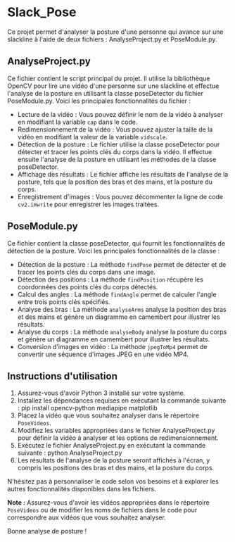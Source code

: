 # Slack_Pose

Ce projet permet d'analyser la posture d'une personne qui avance sur une slackline à l'aide de deux fichiers : AnalyseProject.py et PoseModule.py.


## AnalyseProject.py

Ce fichier contient le script principal du projet. Il utilise la bibliothèque OpenCV pour lire une vidéo d'une personne sur une slackline et effectue l'analyse de la posture en utilisant la classe poseDetector du fichier PoseModule.py. Voici les principales fonctionnalités du fichier :

- Lecture de la vidéo : Vous pouvez définir le nom de la vidéo à analyser en modifiant la variable `cap` dans le code.
- Redimensionnement de la vidéo : Vous pouvez ajuster la taille de la vidéo en modifiant la valeur de la variable `vidscale`.
- Détection de la posture : Le fichier utilise la classe poseDetector pour détecter et tracer les points clés du corps dans la vidéo. Il effectue ensuite l'analyse de la posture en utilisant les méthodes de la classe poseDetector.
- Affichage des résultats : Le fichier affiche les résultats de l'analyse de la posture, tels que la position des bras et des mains, et la posture du corps.
- Enregistrement d'images : Vous pouvez décommenter la ligne de code `cv2.imwrite` pour enregistrer les images traitées.

## PoseModule.py

Ce fichier contient la classe poseDetector, qui fournit les fonctionnalités de détection de la posture. Voici les principales fonctionnalités de la classe :

- Détection de la posture : La méthode `findPose` permet de détecter et de tracer les points clés du corps dans une image.
- Détection des positions : La méthode `findPosition` récupère les coordonnées des points clés du corps détectés.
- Calcul des angles : La méthode `findAngle` permet de calculer l'angle entre trois points clés spécifiés.
- Analyse des bras : La méthode `analyseArms` analyse la position des bras et des mains et génère un diagramme en camembert pour illustrer les résultats.
- Analyse du corps : La méthode `analyseBody` analyse la posture du corps et génère un diagramme en camembert pour illustrer les résultats.
- Conversion d'images en vidéo : La méthode `jpegToMp4` permet de convertir une séquence d'images JPEG en une vidéo MP4.

## Instructions d'utilisation

1. Assurez-vous d'avoir Python 3 installé sur votre système.
2. Installez les dépendances requises en exécutant la commande suivante : pip install opencv-python mediapipe matplotlib
3. Placez la vidéo que vous souhaitez analyser dans le répertoire `PoseVideos`.
4. Modifiez les variables appropriées dans le fichier AnalyseProject.py pour définir la vidéo à analyser et les options de redimensionnement.
5. Exécutez le fichier AnalyseProject.py en exécutant la commande suivante : python AnalyseProject.py
6. Les résultats de l'analyse de la posture seront affichés à l'écran, y compris les positions des bras et des mains, et la posture du corps.

N'hésitez pas à personnaliser le code selon vos besoins et à explorer les autres fonctionnalités disponibles dans les fichiers.

**Note :** Assurez-vous d'avoir les vidéos appropriées dans le répertoire `PoseVideos` ou de modifier les noms de fichiers dans le code pour correspondre aux vidéos que vous souhaitez analyser.

Bonne analyse de posture !


